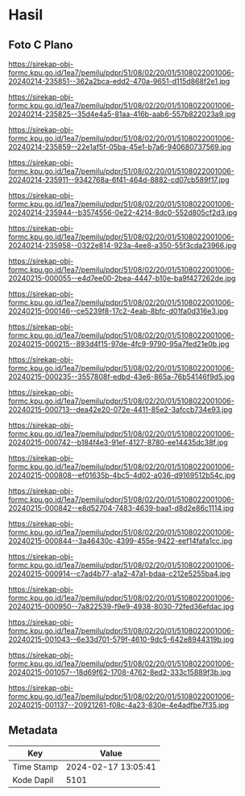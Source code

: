 # Hasil

## Foto C Plano

https://sirekap-obj-formc.kpu.go.id/1ea7/pemilu/pdpr/51/08/02/20/01/5108022001006-20240214-235851--362a2bca-edd2-470a-9651-d115d868f2e1.jpg

https://sirekap-obj-formc.kpu.go.id/1ea7/pemilu/pdpr/51/08/02/20/01/5108022001006-20240214-235825--35d4e4a5-81aa-416b-aab6-557b822023a9.jpg

https://sirekap-obj-formc.kpu.go.id/1ea7/pemilu/pdpr/51/08/02/20/01/5108022001006-20240214-235859--22e1af5f-05ba-45e1-b7a6-940680737569.jpg

https://sirekap-obj-formc.kpu.go.id/1ea7/pemilu/pdpr/51/08/02/20/01/5108022001006-20240214-235911--9342768a-6f41-464d-8882-cd07cb589f17.jpg

https://sirekap-obj-formc.kpu.go.id/1ea7/pemilu/pdpr/51/08/02/20/01/5108022001006-20240214-235944--b3574556-0e22-4214-8dc0-552d805cf2d3.jpg

https://sirekap-obj-formc.kpu.go.id/1ea7/pemilu/pdpr/51/08/02/20/01/5108022001006-20240214-235958--0322e814-923a-4ee8-a350-55f3cda23966.jpg

https://sirekap-obj-formc.kpu.go.id/1ea7/pemilu/pdpr/51/08/02/20/01/5108022001006-20240215-000055--e4d7ee00-2bea-4447-b10e-ba9f427262de.jpg

https://sirekap-obj-formc.kpu.go.id/1ea7/pemilu/pdpr/51/08/02/20/01/5108022001006-20240215-000146--ce5239f8-17c2-4eab-8bfc-d01fa0d316e3.jpg

https://sirekap-obj-formc.kpu.go.id/1ea7/pemilu/pdpr/51/08/02/20/01/5108022001006-20240215-000215--893d4f15-97de-4fc9-9790-95a7fed21e0b.jpg

https://sirekap-obj-formc.kpu.go.id/1ea7/pemilu/pdpr/51/08/02/20/01/5108022001006-20240215-000235--3557808f-edbd-43e6-865a-76b54146f9d5.jpg

https://sirekap-obj-formc.kpu.go.id/1ea7/pemilu/pdpr/51/08/02/20/01/5108022001006-20240215-000713--dea42e20-072e-4411-85e2-3afccb734e93.jpg

https://sirekap-obj-formc.kpu.go.id/1ea7/pemilu/pdpr/51/08/02/20/01/5108022001006-20240215-000742--b184f4e3-91ef-4127-8780-ee14435dc38f.jpg

https://sirekap-obj-formc.kpu.go.id/1ea7/pemilu/pdpr/51/08/02/20/01/5108022001006-20240215-000808--ef01635b-4bc5-4d02-a036-d9169512b54c.jpg

https://sirekap-obj-formc.kpu.go.id/1ea7/pemilu/pdpr/51/08/02/20/01/5108022001006-20240215-000842--e8d52704-7483-4639-baa1-d8d2e86c1114.jpg

https://sirekap-obj-formc.kpu.go.id/1ea7/pemilu/pdpr/51/08/02/20/01/5108022001006-20240215-000844--3a46430c-4399-455e-9422-eef14fafa1cc.jpg

https://sirekap-obj-formc.kpu.go.id/1ea7/pemilu/pdpr/51/08/02/20/01/5108022001006-20240215-000914--c7ad4b77-a1a2-47a1-bdaa-c212e5255ba4.jpg

https://sirekap-obj-formc.kpu.go.id/1ea7/pemilu/pdpr/51/08/02/20/01/5108022001006-20240215-000950--7a822539-f9e9-4938-8030-72fed36efdac.jpg

https://sirekap-obj-formc.kpu.go.id/1ea7/pemilu/pdpr/51/08/02/20/01/5108022001006-20240215-001043--6e33d701-579f-4610-9dc5-642e8944319b.jpg

https://sirekap-obj-formc.kpu.go.id/1ea7/pemilu/pdpr/51/08/02/20/01/5108022001006-20240215-001057--18d69f62-1708-4762-8ed2-333c15889f3b.jpg

https://sirekap-obj-formc.kpu.go.id/1ea7/pemilu/pdpr/51/08/02/20/01/5108022001006-20240215-001137--20921261-f08c-4a23-830e-4e4adfbe7f35.jpg


## Metadata

| Key        | Value               |
| ---------- | ------------------- |
| Time Stamp | 2024-02-17 13:05:41 |
| Kode Dapil | 5101                |



